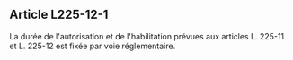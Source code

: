 ## Article L225-12-1

La durée de l'autorisation et de l'habilitation prévues aux articles L. 225-11 et L. 225-12 est fixée par voie
réglementaire.


